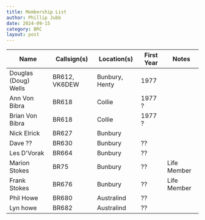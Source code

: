 ```yaml
---
title: Membership List
author: Phillip Jubb
date: 2024-09-15
category: BRC
layout: post
---
```


| Name | Callsign(s) | Location(s) | First Year | Notes |
|-----| -----| ----- | ----- | ----- |
| Douglas (Doug) Wells | BR612, VK6DEW | Bunbury, Henty | 1977 |
| Ann Von Bibra | BR618 | Collie | 1977 ? | |
| Brian Von Bibra | BR618 | Collie  | 1977 ? | |
| Nick Elrick | BR627 | Bunbury | | |
| Dave ?? | BR630 | Bunbury | ?? | |
| Les D'Vorak | BR664 | Bunbury | ?? | |
| Marion Stokes | BR75 | Bunbury | ?? | Life Member |
| Frank Stokes | BR676 | Bunbury | ?? | Life Member |
| Phil Howe | BR680 | Australind | ?? | |
| Lyn howe | BR682 | Australind | ?? | |
